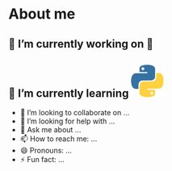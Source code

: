 # About me

## 🔭 I’m currently working on 🍹
## 🌱 I’m currently learning ![Python](/PYTHON-2x.png)
- 👯 I’m looking to collaborate on ...
- 🤔 I’m looking for help with ...
- 💬 Ask me about ...
- 📫 How to reach me: ...
- 😄 Pronouns: ...
- ⚡ Fun fact: ...

